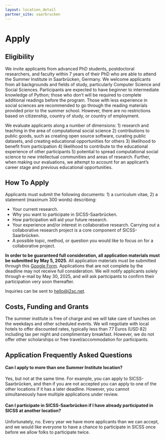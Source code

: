 ```yaml
---
layout: location_detail
partner_site: saarbrucken
---
```


[//]: # (Update the following info to match your location!)

# Apply

## Eligibility

We invite applicants from advanced PhD students, postdoctoral researchers, and faculty within 7 years of their PhD who are able to attend the Summer Institute in Saarbrücken, Germany. We welcome applicants from all backgrounds and fields of study, particularly Computer Science and Social Sciences. Participants are expected to have beginner to intermediate knowledge of Python; those who don’t will be required to complete additional readings before the program. Those with less experience in social sciences are recommended to go through the reading materials provided prior to the summer school. However, there are no restrictions based on citizenship, country of study, or country of employment. 

We evaluate applicants along a number of dimensions: 1) research and teaching in the area of computational social science 2) contributions to public goods, such as creating open source software, curating public datasets, and creating educational opportunities for others 3) likelihood to benefit from participation 4) likelihood to contribute to the educational experience of other participants 5) potential to spread computational social science to new intellectual communities and areas of research. Further, when making our evaluations, we attempt to account for an applicant’s career stage and previous educational opportunities.

## How To Apply

Applicants must submit the following documents: 1) a curriculum vitae, 2) a statement (maximum 300 words) describing: 

- Your current research.
- Why you want to participate in SICSS-Saarbrücken.
- How participation will aid your future research.
- Your experience and/or interest in collaborative research. Carrying out a collaborative research project is a core component of SICSS-Saarbrücken.
- A possible topic, method, or question you would like to focus on for a collaborative project.

**In order to be guaranteed full consideration, all application materials must be submitted by May 5, 2025.** All application materials must be submitted through this [Google Form](https://docs.google.com/forms/d/e/1FAIpQLScOljegPItTl8KqAcXedaD9aQEf4ULm29Us8ieehRwWlKssNA/viewform). Applications that are not complete by the deadline may not receive full consideration. We will notify applicants solely through e-mail by May 30, 2025, and will ask participants to confirm their participation very soon thereafter.

Inquiries can be sent to hello@i2sc.net.

## Costs, Funding and Grants

The summer institute is free of charge and we will take care of lunches on the weekdays and other scheduled events. We will negotiate with local hotels to offer discounted rates, typically less than 77 Euros (USD 82) including tax per night and complimentary breakfast. However, we do not offer other scholarships or free travel/accommodation for participants.

## Application Frequently Asked Questions

#### Can I apply to more than one Summer Institute location?

Yes, but not at the same time. For example, you can apply to SICSS-Saarbrücken, and then if you are not accepted you can apply to one of the other locations if it has a later deadline. However, you cannot simultaneously have multiple applications under review.

#### Can I participate in SICSS-Saarbrücken if I have already participated in SICSS at another location?

Unfortunately, no. Every year we have more applicants than we can accept, and we would like everyone to have a chance to participate in SICSS once before we allow folks to participate twice.
